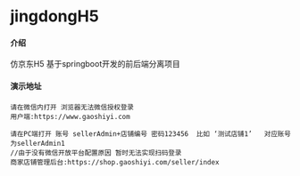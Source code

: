 # jingdongH5

#### 介绍
仿京东H5 基于springboot开发的前后端分离项目

#### 演示地址
    请在微信内打开 浏览器无法微信授权登录
    用户端:https://www.gaoshiyi.com
    
    请在PC端打开 账号 sellerAdmin+店铺编号 密码123456  比如 ‘测试店铺1’   对应账号为sellerAdmin1
    //由于没有微信开放平台配置原因 暂时无法实现扫码登录
    商家店铺管理后台:https://shop.gaoshiyi.com/seller/index 

